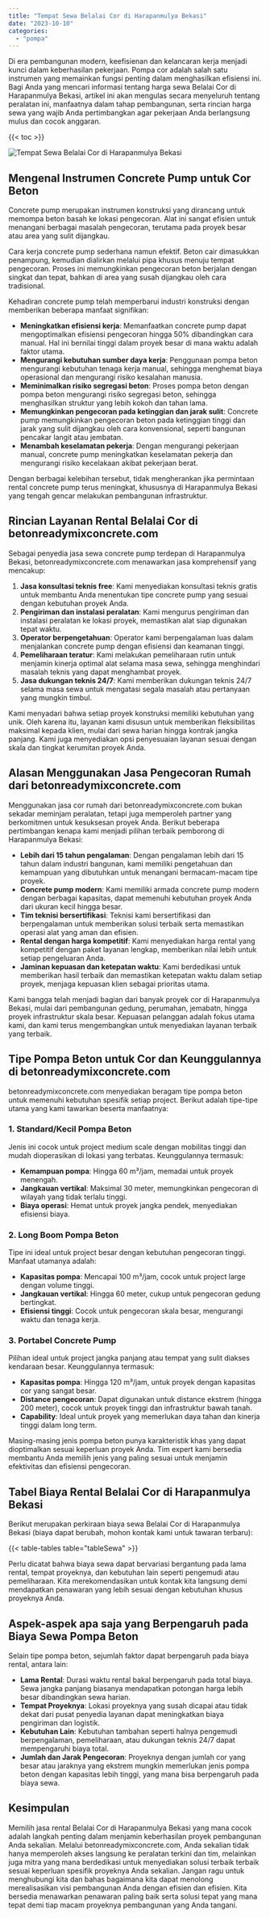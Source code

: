 ```yaml
---
title: "Tempat Sewa Belalai Cor di Harapanmulya Bekasi"
date: "2023-10-10"
categories: 
  - "pompa"
---
```


Di era pembangunan modern, keefisienan dan kelancaran kerja menjadi kunci dalam keberhasilan pekerjaan. Pompa cor adalah salah satu instrumen yang memainkan fungsi penting dalam menghasilkan efisiensi ini. Bagi Anda yang mencari informasi tentang harga sewa Belalai Cor di Harapanmulya Bekasi, artikel ini akan mengulas secara menyeluruh tentang peralatan ini, manfaatnya dalam tahap pembangunan, serta rincian harga sewa yang wajib Anda pertimbangkan agar pekerjaan Anda berlangsung mulus dan cocok anggaran.

{{< toc >}}

![Tempat Sewa Belalai Cor di Harapanmulya Bekasi](https://betoncor8.github.io/pump/concrete-pump%20(8).png)

## Mengenal Instrumen Concrete Pump untuk Cor Beton

Concrete pump merupakan instrumen konstruksi yang dirancang untuk memompa beton basah ke lokasi pengecoran. Alat ini sangat efisien untuk menangani berbagai masalah pengecoran, terutama pada proyek besar atau area yang sulit dijangkau.

Cara kerja concrete pump sederhana namun efektif. Beton cair dimasukkan penampung, kemudian dialirkan melalui pipa khusus menuju tempat pengecoran. Proses ini memungkinkan pengecoran beton berjalan dengan singkat dan tepat, bahkan di area yang susah dijangkau oleh cara tradisional.

Kehadiran concrete pump telah memperbarui industri konstruksi dengan memberikan beberapa manfaat signifikan:

- **Meningkatkan efisiensi kerja**: Memanfaatkan concrete pump dapat mengoptimalkan efisiensi pengecoran hingga 50% dibandingkan cara manual. Hal ini bernilai tinggi dalam proyek besar di mana waktu adalah faktor utama.
- **Mengurangi kebutuhan sumber daya kerja**: Penggunaan pompa beton mengurangi kebutuhan tenaga kerja manual, sehingga menghemat biaya operasional dan mengurangi risiko kesalahan manusia.
- **Meminimalkan risiko segregasi beton**: Proses pompa beton dengan pompa beton mengurangi risiko segregasi beton, sehingga menghasilkan struktur yang lebih kokoh dan tahan lama.
- **Memungkinkan pengecoran pada ketinggian dan jarak sulit**: Concrete pump memungkinkan pengecoran beton pada ketinggian tinggi dan jarak yang sulit dijangkau oleh cara konvensional, seperti bangunan pencakar langit atau jembatan.
- **Menambah keselamatan pekerja**: Dengan mengurangi pekerjaan manual, concrete pump meningkatkan keselamatan pekerja dan mengurangi risiko kecelakaan akibat pekerjaan berat.

Dengan berbagai kelebihan tersebut, tidak mengherankan jika permintaan rental concrete pump terus meningkat, khususnya di Harapanmulya Bekasi yang tengah gencar melakukan pembangunan infrastruktur.

## Rincian Layanan Rental Belalai Cor di betonreadymixconcrete.com

Sebagai penyedia jasa sewa concrete pump terdepan di Harapanmulya Bekasi, betonreadymixconcrete.com menawarkan jasa komprehensif yang mencakup:

1. **Jasa konsultasi teknis free**: Kami menyediakan konsultasi teknis gratis untuk membantu Anda menentukan tipe concrete pump yang sesuai dengan kebutuhan proyek Anda.
2. **Pengiriman dan instalasi peralatan**: Kami mengurus pengiriman dan instalasi peralatan ke lokasi proyek, memastikan alat siap digunakan tepat waktu.
3. **Operator berpengetahuan**: Operator kami berpengalaman luas dalam menjalankan concrete pump dengan efisiensi dan keamanan tinggi.
4. **Pemeliharaan teratur**: Kami melakukan pemeliharaan rutin untuk menjamin kinerja optimal alat selama masa sewa, sehingga menghindari masalah teknis yang dapat menghambat proyek.
5. **Jasa dukungan teknis 24/7**: Kami memberikan dukungan teknis 24/7 selama masa sewa untuk mengatasi segala masalah atau pertanyaan yang mungkin timbul.

Kami menyadari bahwa setiap proyek konstruksi memiliki kebutuhan yang unik. Oleh karena itu, layanan kami disusun untuk memberikan fleksibilitas maksimal kepada klien, mulai dari sewa harian hingga kontrak jangka panjang. Kami juga menyediakan opsi penyesuaian layanan sesuai dengan skala dan tingkat kerumitan proyek Anda.

## Alasan Menggunakan Jasa Pengecoran Rumah dari betonreadymixconcrete.com

Menggunakan jasa cor rumah dari betonreadymixconcrete.com bukan sekadar meminjam peralatan, tetapi juga memperoleh partner yang berkomitmen untuk kesuksesan proyek Anda. Berikut beberapa pertimbangan kenapa kami menjadi pilihan terbaik pemborong di Harapanmulya Bekasi:

- **Lebih dari 15 tahun pengalaman**: Dengan pengalaman lebih dari 15 tahun dalam industri bangunan, kami memiliki pengetahuan dan kemampuan yang dibutuhkan untuk menangani bermacam-macam tipe proyek.
- **Concrete pump modern**: Kami memiliki armada concrete pump modern dengan berbagai kapasitas, dapat memenuhi kebutuhan proyek Anda dari ukuran kecil hingga besar.
- **Tim teknisi bersertifikasi**: Teknisi kami bersertifikasi dan berpengalaman untuk memberikan solusi terbaik serta memastikan operasi alat yang aman dan efisien.
- **Rental dengan harga kompetitif**: Kami menyediakan harga rental yang kompetitif dengan paket layanan lengkap, memberikan nilai lebih untuk setiap pengeluaran Anda.
- **Jaminan kepuasan dan ketepatan waktu**: Kami berdedikasi untuk memberikan hasil terbaik dan memastikan ketepatan waktu dalam setiap proyek, menjaga kepuasan klien sebagai prioritas utama.

Kami bangga telah menjadi bagian dari banyak proyek cor di Harapanmulya Bekasi, mulai dari pembangunan gedung, perumahan, jemabatn, hingga proyek infrastruktur skala besar. Kepuasan pelanggan adalah fokus utama kami, dan kami terus mengembangkan untuk menyediakan layanan terbaik yang terbaik.

## Tipe Pompa Beton untuk Cor dan Keunggulannya di betonreadymixconcrete.com

betonreadymixconcrete.com menyediakan beragam tipe pompa beton untuk memenuhi kebutuhan spesifik setiap project. Berikut adalah tipe-tipe utama yang kami tawarkan beserta manfaatnya:

### 1\. Standard/Kecil Pompa Beton

Jenis ini cocok untuk project medium scale dengan mobilitas tinggi dan mudah dioperasikan di lokasi yang terbatas. Keunggulannya termasuk:

- **Kemampuan pompa**: Hingga 60 m³/jam, memadai untuk proyek menengah.
- **Jangkauan vertikal**: Maksimal 30 meter, memungkinkan pengecoran di wilayah yang tidak terlalu tinggi.
- **Biaya operasi**: Hemat untuk proyek jangka pendek, menyediakan efisiensi biaya.

### 2\. Long Boom Pompa Beton

Tipe ini ideal untuk project besar dengan kebutuhan pengecoran tinggi. Manfaat utamanya adalah:

- **Kapasitas pompa**: Mencapai 100 m³/jam, cocok untuk project large dengan volume tinggi.
- **Jangkauan vertikal**: Hingga 60 meter, cukup untuk pengecoran gedung bertingkat.
- **Efisiensi tinggi**: Cocok untuk pengecoran skala besar, mengurangi waktu dan tenaga kerja.

### 3\. Portabel Concrete Pump

Pilihan ideal untuk project jangka panjang atau tempat yang sulit diakses kendaraan besar. Keunggulannya termasuk:

- **Kapasitas pompa**: Hingga 120 m³/jam, untuk proyek dengan kapasitas cor yang sangat besar.
- **Distance pengecoran**: Dapat digunakan untuk distance ekstrem (hingga 200 meter), cocok untuk proyek tinggi dan infrastruktur bawah tanah.
- **Capability**: Ideal untuk proyek yang memerlukan daya tahan dan kinerja tinggi dalam long term.

Masing-masing jenis pompa beton punya karakteristik khas yang dapat dioptimalkan sesuai keperluan proyek Anda. Tim expert kami bersedia membantu Anda memilih jenis yang paling sesuai untuk menjamin efektivitas dan efisiensi pengecoran.

## Tabel Biaya Rental Belalai Cor di Harapanmulya Bekasi

Berikut merupakan perkiraan biaya sewa Belalai Cor di Harapanmulya Bekasi (biaya dapat berubah, mohon kontak kami untuk tawaran terbaru):

{{< table-tables table="tableSewa" >}}

Perlu dicatat bahwa biaya sewa dapat bervariasi bergantung pada lama rental, tempat proyeknya, dan kebutuhan lain seperti pengemudi atau pemeliharaan. Kita merekomendasikan untuk kontak kita langsung demi mendapatkan penawaran yang lebih sesuai dengan kebutuhan khusus proyeknya Anda.

## Aspek-aspek apa saja yang Berpengaruh pada Biaya Sewa Pompa Beton

Selain tipe pompa beton, sejumlah faktor dapat berpengaruh pada biaya rental, antara lain:

- **Lama Rental**: Durasi waktu rental bakal berpengaruh pada total biaya. Sewa jangka panjang biasanya mendapatkan potongan harga lebih besar dibandingkan sewa harian.
- **Tempat Proyeknya**: Lokasi proyeknya yang susah dicapai atau tidak dekat dari pusat penyedia layanan dapat meningkatkan biaya pengiriman dan logistik.
- **Kebutuhan Lain**: Kebutuhan tambahan seperti halnya pengemudi berpengalaman, pemeliharaan, atau dukungan teknis 24/7 dapat mempengaruhi biaya total.
- **Jumlah dan Jarak Pengecoran**: Proyeknya dengan jumlah cor yang besar atau jaraknya yang ekstrem mungkin memerlukan jenis pompa beton dengan kapasitas lebih tinggi, yang mana bisa berpengaruh pada biaya sewa.

## Kesimpulan

Memilih jasa rental Belalai Cor di Harapanmulya Bekasi yang mana cocok adalah langkah penting dalam menjamin keberhasilan proyek pembangunan Anda sekalian. Melalui betonreadymixconcrete.com, Anda sekalian tidak hanya memperoleh akses langsung ke peralatan terkini dan tim, melainkan juga mitra yang mana berdedikasi untuk menyediakan solusi terbaik terbaik sesuai keperluan spesifik proyeknya Anda sekalian. Jangan ragu untuk menghubungi kita dan bahas bagaimana kita dapat menolong merealisasikan visi pembangunan Anda dengan efisien dan efisien. Kita bersedia menawarkan penawaran paling baik serta solusi tepat yang mana tepat demi tiap macam proyeknya pembangunan yang Anda tangani.
